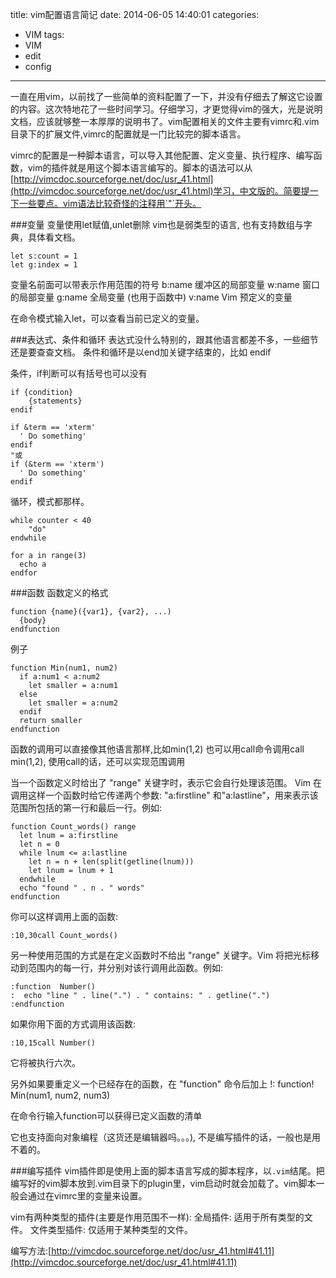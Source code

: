 title: vim配置语言简记
date: 2014-06-05 14:40:01
categories:
- VIM
tags:
- VIM
- edit
- config
---

一直在用vim，以前找了一些简单的资料配置了一下，并没有仔细去了解这它设置的内容。这次特地花了一些时间学习。仔细学习，才更觉得vim的强大，光是说明文档，应该就够整一本厚厚的说明书了。vim配置相关的文件主要有vimrc和.vim目录下的扩展文件,vimrc的配置就是一门比较完的脚本语言。

vimrc的配置是一种脚本语言，可以导入其他配置、定义变量、执行程序、编写函数，vim的插件就是用这个脚本语言编写的。脚本的语法可以从[http://vimcdoc.sourceforge.net/doc/usr_41.html](http://vimcdoc.sourceforge.net/doc/usr_41.html)学习，中文版的。简要提一下一些要点。vim语法比较奇怪的注释用`"`开头。


<!--more-->

###变量
变量使用let赋值,unlet删除
vim也是弱类型的语言, 也有支持数组与字典，具体看文档。
```vim
let s:count = 1
let g:index = 1
```
变量名前面可以带表示作用范围的符号
b:name          缓冲区的局部变量
w:name          窗口的局部变量
g:name          全局变量 (也用于函数中)
v:name          Vim 预定义的变量

在命令模式输入let，可以查看当前已定义的变量。

###表达式、条件和循环
表达式没什么特别的，跟其他语言都差不多，一些细节还是要查查文档。
条件和循环是以end加关键字结束的，比如 endif

条件，if判断可以有括号也可以没有
```vim
if {condition}  
    {statements}
endif

if &term == 'xterm'
  ' Do something'
endif
"或
if (&term == 'xterm')
  ' Do something'
endif
```

循环，模式都那样。
```vim
while counter < 40
    "do"
endwhile

for a in range(3)
  echo a
endfor
```

###函数
函数定义的格式
```vim
function {name}({var1}, {var2}, ...)
  {body}
endfunction
```
例子
```vim
function Min(num1, num2)
  if a:num1 < a:num2
    let smaller = a:num1
  else
    let smaller = a:num2
  endif
  return smaller
endfunction
```
函数的调用可以直接像其他语言那样,比如min(1,2)
也可以用call命令调用call min(1,2), 使用call的话，还可以实现范围调用

当一个函数定义时给出了
"range" 关键字时，表示它会自行处理该范围。
 Vim 在调用这样一个函数时给它传递两个参数: "a:firstline" 和"a:lastline"，用来表示该范围所包括的第一行和最后一行。例如:
```vim
function Count_words() range
  let lnum = a:firstline
  let n = 0
  while lnum <= a:lastline
    let n = n + len(split(getline(lnum)))
    let lnum = lnum + 1
  endwhile
  echo "found " . n . " words"
endfunction
```
你可以这样调用上面的函数:
```vim
:10,30call Count_words()
```
另一种使用范围的方式是在定义函数时不给出 "range" 关键字。Vim 将把光标移动到范围内的每一行，并分别对该行调用此函数。例如:
```vim
:function  Number()
:  echo "line " . line(".") . " contains: " . getline(".")
:endfunction
```
如果你用下面的方式调用该函数:
```vim
:10,15call Number()
```
它将被执行六次。

另外如果要重定义一个已经存在的函数，在 "function" 命令后加上 !:
function!  Min(num1, num2, num3)

在命令行输入function可以获得已定义函数的清单

它也支持面向对象编程（这货还是编辑器吗。。。), 不是编写插件的话，一般也是用不着的。

###编写插件
vim插件即是使用上面的脚本语言写成的脚本程序，以`.vim`结尾。把编写好的vim脚本放到.vim目录下的plugin里，vim启动时就会加载了。vim脚本一般会通过在vimrc里的变量来设置。

vim有两种类型的插件(主要是作用范围不一样):
全局插件: 适用于所有类型的文件。
文件类型插件: 仅适用于某种类型的文件。

编写方法:[http://vimcdoc.sourceforge.net/doc/usr_41.html#41.11](http://vimcdoc.sourceforge.net/doc/usr_41.html#41.11)



